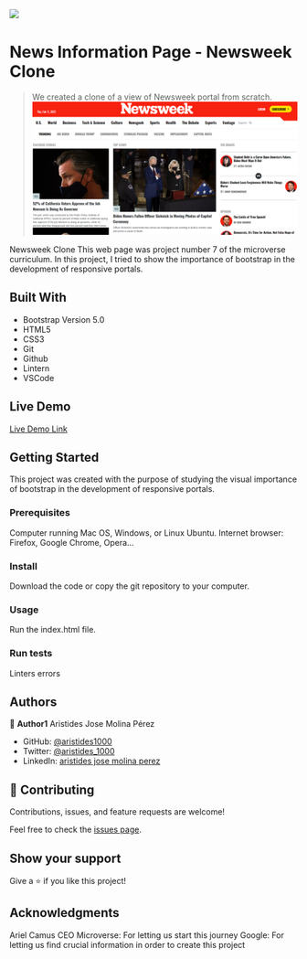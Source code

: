 ![](https://img.shields.io/badge/Microverse-blueviolet)

# News Information Page - Newsweek Clone

> We created a clone of a view of Newsweek portal from scratch.
![screenshot](./app_screenshot.png)

Newsweek Clone
This web page was project number 7 of the microverse curriculum.
In this project, I tried to show the importance of bootstrap in the development of responsive portals.

## Built With

- Bootstrap Version 5.0
- HTML5
- CSS3
- Git
- Github
- Lintern
- VSCode

## Live Demo

[Live Demo Link](https://aristides1000.github.io/using-bootstrap/)

## Getting Started

This project was created with the purpose of studying the visual importance of bootstrap in the development of responsive portals.

### Prerequisites

Computer running Mac OS, Windows, or Linux Ubuntu. Internet browser: Firefox, Google Chrome, Opera...

### Install

Download the code or copy the git repository to your computer.

### Usage
Run the index.html file.

### Run tests
Linters errors

## Authors

👤 **Author1**
Aristides Jose Molina Pérez

- GitHub: [@aristides1000](https://github.com/aristides1000)
- Twitter: [@aristides_1000](https://twitter.com/@aristides_1000)
- LinkedIn: [aristides jose molina perez](https://www.linkedin.com/in/aristides-jose-molina-perez-09b0579a)

## 🤝 Contributing

Contributions, issues, and feature requests are welcome!

Feel free to check the [issues page](https://github.com/aristides1000/using-bootstrap/issues).

## Show your support

Give a ⭐️ if you like this project!

## Acknowledgments

Ariel Camus CEO Microverse: For letting us start this journey
Google: For letting us find crucial information in order to create this project
